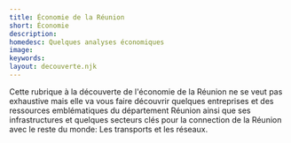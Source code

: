 ```yaml
---
title: Économie de la Réunion
short: Économie
description:
homedesc: Quelques analyses économiques
image:
keywords:
layout: decouverte.njk
---
```


Cette rubrique à la découverte de l'économie de la Réunion ne se veut pas exhaustive mais elle va vous faire découvrir quelques entreprises et des ressources emblématiques du département Réunion ainsi que ses infrastructures et quelques secteurs clés pour la connection de la Réunion avec le reste du monde: Les transports et les réseaux.

<!-- TODO : COT
les train -->
